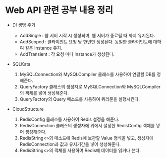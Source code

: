 # Web API 관련 공부 내용 정리

* DI 생명 주기
  - AddSingle : 웹 서버 시작 시 생성되며, 웹 서버가 종료될 때 까지 유지된다.
  - AddScoped : 클라이언트 요청 당 한번만 생성된다. 동일한 클라이언트에 대하여 같은 Instance 유지.
  - AddTransient : 각 요청 마다 Instance가 생성된다.
 
* SQLKata
  1. MySQLConnection와 MySQLCompiler 클래스를 사용하여 연결할 DB를 정해준다.
  2. QueryFactory 클래스의 생성자로 MySQLConnection와 MySQLCompiler의 객체를 넣어 생성해준다.
  3. QueryFactory의 Query 메소드를 사용하여 쿼리문을 실행시킨다.

* CloudStructure
  1. RedisConfig 클래스를 사용하여 Redis 설정을 해준다.
  2. RedisConnection 클래스의 생성자에 위에서 설정한 RedisConfig 객체를 넣어 생성해준다.
  3. RedisString<>의 매소드에 Redis에 보관할 Value 형식을 넣고, 생성자에 RedisConnection과 값과 유지기간을 넣어 생성해준다.
  4. RedisString<>의 객체를 사용하여 Redis에 데이터를 읽거나 쓴다.
